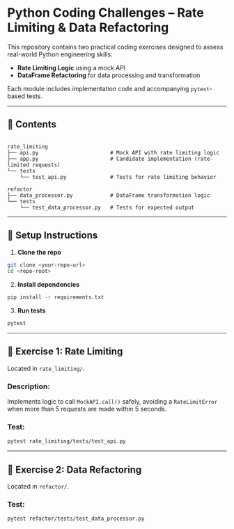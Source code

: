 # Python Coding Challenges – Rate Limiting & Data Refactoring

This repository contains two practical coding exercises designed to assess real-world Python engineering skills:

- **Rate Limiting Logic** using a mock API
- **DataFrame Refactoring** for data processing and transformation

Each module includes implementation code and accompanying `pytest`-based tests.

---

## 🧩 Contents

```

rate_limiting
├── api.py                       # Mock API with rate limiting logic
├── app.py                       # Candidate implementation (rate-limited requests)
└── tests
    └── test_api.py              # Tests for rate limiting behavior

refactor
├── data_processor.py            # DataFrame transformation logic
└── tests
    └── test_data_processor.py   # Tests for expected output

````

---

## 🧪 Setup Instructions

1. **Clone the repo**  
```bash
git clone <your-repo-url>
cd <repo-root>
````

2. **Install dependencies**

```bash
pip install -r requirements.txt
```

3. **Run tests**

```bash
pytest
```

---

## 🧠 Exercise 1: Rate Limiting

Located in `rate_limiting/`.

### Description:

Implements logic to call `MockAPI.call()` safely, avoiding a `RateLimitError` when more than 5 requests are made within 5 seconds.

### Test:

```bash
pytest rate_limiting/tests/test_api.py
```

---

## 🧠 Exercise 2: Data Refactoring

Located in `refactor/`.

### Test:

```bash
pytest refactor/tests/test_data_processor.py
```
